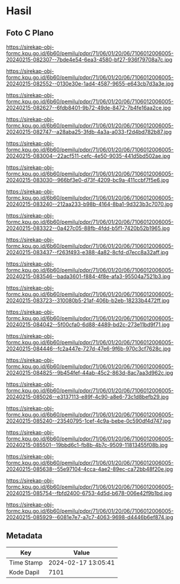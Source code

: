 # Hasil

## Foto C Plano

https://sirekap-obj-formc.kpu.go.id/6b60/pemilu/pdpr/71/06/01/20/06/7106012006005-20240215-082307--7bde4e54-6ea3-4580-bf27-936f79708a7c.jpg

https://sirekap-obj-formc.kpu.go.id/6b60/pemilu/pdpr/71/06/01/20/06/7106012006005-20240215-082552--0130e30e-1ad4-4587-9655-e643cb7d3a3e.jpg

https://sirekap-obj-formc.kpu.go.id/6b60/pemilu/pdpr/71/06/01/20/06/7106012006005-20240215-082627--6fdb8401-9b72-49de-8472-7b4fe16aa2ce.jpg

https://sirekap-obj-formc.kpu.go.id/6b60/pemilu/pdpr/71/06/01/20/06/7106012006005-20240215-082747--a28aba25-3fdb-4a3a-a033-f2d4bd782b87.jpg

https://sirekap-obj-formc.kpu.go.id/6b60/pemilu/pdpr/71/06/01/20/06/7106012006005-20240215-083004--22acf511-cefc-4e50-9035-441d5bd502ae.jpg

https://sirekap-obj-formc.kpu.go.id/6b60/pemilu/pdpr/71/06/01/20/06/7106012006005-20240215-083030--966bf3e0-d73f-4209-bc9a-411ccbf7f5e6.jpg

https://sirekap-obj-formc.kpu.go.id/6b60/pemilu/pdpr/71/06/01/20/06/7106012006005-20240215-083240--212aa233-b98b-4164-8ba1-9d323b3c7070.jpg

https://sirekap-obj-formc.kpu.go.id/6b60/pemilu/pdpr/71/06/01/20/06/7106012006005-20240215-083322--0a427c05-88fb-4fdd-b5f1-7420b52b1965.jpg

https://sirekap-obj-formc.kpu.go.id/6b60/pemilu/pdpr/71/06/01/20/06/7106012006005-20240215-083437--f263f493-e388-4a82-8cfd-d7ecc8a32aff.jpg

https://sirekap-obj-formc.kpu.go.id/6b60/pemilu/pdpr/71/06/01/20/06/7106012006005-20240215-083546--bada3601-f884-4f8e-afa3-95504a7521b3.jpg

https://sirekap-obj-formc.kpu.go.id/6b60/pemilu/pdpr/71/06/01/20/06/7106012006005-20240215-083723--310080b5-21af-406b-b2eb-18233b4472ff.jpg

https://sirekap-obj-formc.kpu.go.id/6b60/pemilu/pdpr/71/06/01/20/06/7106012006005-20240215-084042--5f00cfa0-6d88-4489-bd2c-273e11bd9f71.jpg

https://sirekap-obj-formc.kpu.go.id/6b60/pemilu/pdpr/71/06/01/20/06/7106012006005-20240215-084446--fc2a447e-727d-47e6-9f6b-970c3cf7628c.jpg

https://sirekap-obj-formc.kpu.go.id/6b60/pemilu/pdpr/71/06/01/20/06/7106012006005-20240215-084825--9b454fef-44ab-45c2-863d-8ac7aa3d962c.jpg

https://sirekap-obj-formc.kpu.go.id/6b60/pemilu/pdpr/71/06/01/20/06/7106012006005-20240215-085026--e3137113-e89f-4c90-a8e6-73c1d8befb29.jpg

https://sirekap-obj-formc.kpu.go.id/6b60/pemilu/pdpr/71/06/01/20/06/7106012006005-20240215-085240--23540795-1cef-4c9a-bebe-0c590df4d747.jpg

https://sirekap-obj-formc.kpu.go.id/6b60/pemilu/pdpr/71/06/01/20/06/7106012006005-20240215-085501--19bbd6c1-fb8b-4b7c-9509-11813455f08b.jpg

https://sirekap-obj-formc.kpu.go.id/6b60/pemilu/pdpr/71/06/01/20/06/7106012006005-20240215-085638--55e97104-4cca-4ae2-89ec-ca72bb48f20e.jpg

https://sirekap-obj-formc.kpu.go.id/6b60/pemilu/pdpr/71/06/01/20/06/7106012006005-20240215-085754--fbfd2400-6753-4d5d-b678-006e42f9b1bd.jpg

https://sirekap-obj-formc.kpu.go.id/6b60/pemilu/pdpr/71/06/01/20/06/7106012006005-20240215-085929--6081e7e7-a7c7-4063-9698-d4446b6ef874.jpg


## Metadata

| Key        | Value               |
| ---------- | ------------------- |
| Time Stamp | 2024-02-17 13:05:41 |
| Kode Dapil | 7101                |



